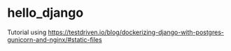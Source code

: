 # hello_django
Tutorial using https://testdriven.io/blog/dockerizing-django-with-postgres-gunicorn-and-nginx/#static-files
